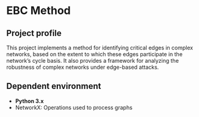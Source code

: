 # EBC Method

## Project profile
This project implements a method for identifying critical edges in complex networks, based on the extent to which these edges participate in the network’s cycle basis. It also provides a framework for analyzing the robustness of complex networks under edge-based attacks.

## Dependent environment
- **Python 3.x**
- NetworkX: Operations used to process graphs

